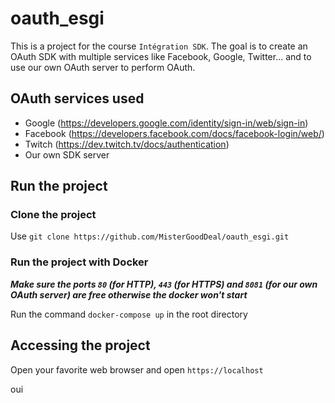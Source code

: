 # oauth_esgi

This is a project for the course `Intégration SDK`. The goal is to create an OAuth SDK with multiple services like Facebook, Google, Twitter... and to use our own OAuth server to perform OAuth.

## OAuth services used

- Google (https://developers.google.com/identity/sign-in/web/sign-in)
- Facebook (https://developers.facebook.com/docs/facebook-login/web/)
- Twitch (https://dev.twitch.tv/docs/authentication)
- Our own SDK server

## Run the project

### Clone the project

Use `git clone https://github.com/MisterGoodDeal/oauth_esgi.git`

### Run the project with Docker

**_Make sure the ports `80` (for HTTP), `443` (for HTTPS) and `8081` (for our own OAuth server) are free otherwise the docker won't start_**

Run the command `docker-compose up` in the root directory

## Accessing the project

Open your favorite web browser and open `https://localhost`

oui
